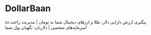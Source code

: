 # DollarBaan
💵 پیگیری ارزش دارایی دلار، طلا و ارزهای دیجیتال شما به تومان | مدیریت راحت سرمایه‌های شخصی | دلاربان: نگهبان پول شما!
